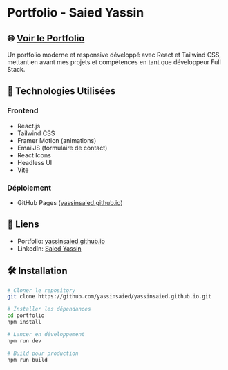 # Portfolio - Saied Yassin

## 🌐 [Voir le Portfolio](https://yassinsaied.github.io)

Un portfolio moderne et responsive développé avec React et Tailwind CSS, mettant en avant mes projets et compétences en tant que développeur Full Stack.

## 🚀 Technologies Utilisées

### Frontend

-  React.js
-  Tailwind CSS
-  Framer Motion (animations)
-  EmailJS (formulaire de contact)
-  React Icons
-  Headless UI
-  Vite

### Déploiement

-  GitHub Pages ([yassinsaied.github.io](https://yassinsaied.github.io))

## 🔗 Liens

-  Portfolio: [yassinsaied.github.io](https://yassinsaied.github.io)
-  LinkedIn: [Saied Yassin](https://www.linkedin.com/in/saiedyassine/)

## 🛠️ Installation

```bash
# Cloner le repository
git clone https://github.com/yassinsaied/yassinsaied.github.io.git

# Installer les dépendances
cd portfolio
npm install

# Lancer en développement
npm run dev

# Build pour production
npm run build
```
